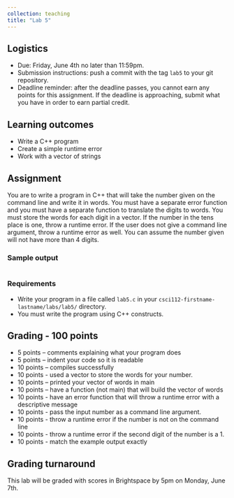 ```yaml
---
collection: teaching
title: "Lab 5"
---
```


## Logistics
* Due: Friday, June 4th no later than 11:59pm.
* Submission instructions: push a commit with the tag `lab5` to your git
	repository.
* Deadline reminder: after the deadline passes, you cannot earn any points for
	this assignment. If the deadline is approaching, submit what you have in
	order to earn partial credit.

## Learning outcomes
* Write a C++ program
* Create a simple runtime error
* Work with a vector of strings

## Assignment

You are to write a program in C++ that will take the number given on the
command line and write it in words. You must have a separate
error function and you must have a separate function to translate the digits to
words.  You must store the words for each digit in a vector.
If the number in the tens place is one, throw a runtime error. If the user does
not give a command line argument, throw a runtime error as well.
You can assume the number given will not have more than 4 digits.

### Sample output
```
```

### Requirements
* Write your program in a file called `lab5.c` in your
	`csci112-firstname-lastname/labs/lab5/` directory.
* You must write the program using C++ constructs.

## Grading - 100 points

* 5 points – comments explaining what your program does
* 5 points – indent your code so it is readable
* 10 points – compiles successfully
* 10 points - used a vector to store the words for your number.
* 10 points – printed your vector of words in main
* 10 points – have a function (not main) that will build the vector of words
* 10 points - have an error function that will throw a runtime error with a descriptive message
* 10 points - pass the input number as a command line argument.
* 10 points - throw a runtime error if the number is not on the command line
* 10 points - throw a runtime error if the second digit of the number is a 1.
* 10 points - match the example output exactly

## Grading turnaround
This lab will be graded with scores in Brightspace by 5pm on Monday, June 7th.
